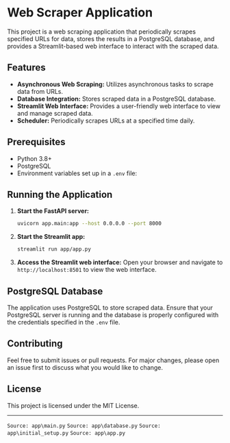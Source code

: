 # Web Scraper Application

This project is a web scraping application that periodically scrapes specified URLs for data, stores the results in a PostgreSQL database, and provides a Streamlit-based web interface to interact with the scraped data.

## Features

- **Asynchronous Web Scraping:** Utilizes asynchronous tasks to scrape data from URLs.
- **Database Integration:** Stores scraped data in a PostgreSQL database.
- **Streamlit Web Interface:** Provides a user-friendly web interface to view and manage scraped data.
- **Scheduler:** Periodically scrapes URLs at a specified time daily.

## Prerequisites

- Python 3.8+
- PostgreSQL
- Environment variables set up in a `.env` file:

## Running the Application

1. **Start the FastAPI server:**
    ```sh
    uvicorn app.main:app --host 0.0.0.0 --port 8000
    ```

2. **Start the Streamlit app:**
    ```sh
    streamlit run app/app.py
    ```

3. **Access the Streamlit web interface:**
    Open your browser and navigate to `http://localhost:8501` to view the web interface.

## PostgreSQL Database

The application uses PostgreSQL to store scraped data. Ensure that your PostgreSQL server is running and the database is properly configured with the credentials specified in the `.env` file.

## Contributing

Feel free to submit issues or pull requests. For major changes, please open an issue first to discuss what you would like to change.

## License

This project is licensed under the MIT License.

---

`Source: app\main.py`
`Source: app\database.py`
`Source: app\initial_setup.py`
`Source: app\app.py`